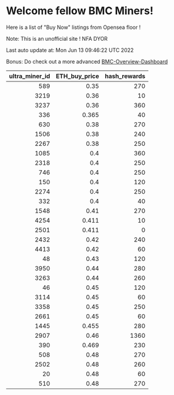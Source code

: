 # Welcome fellow BMC Miners!
Here is a list of "Buy Now" listings from Opensea floor !

Note: This is an unofficial site ! NFA DYOR

Last auto update at: Mon Jun 13 09:46:22 UTC 2022

Bonus: Do check out a more advanced [BMC-Overview-Dashboard](https://dune.com/defifunk/BMC-Overview-Dashboard)


|   ultra_miner_id |   ETH_buy_price |   hash_rewards |
|-----------------:|----------------:|---------------:|
|              589 |           0.35  |            270 |
|             3219 |           0.36  |             10 |
|             3237 |           0.36  |            360 |
|              336 |           0.365 |             40 |
|              630 |           0.38  |            270 |
|             1506 |           0.38  |            240 |
|             2267 |           0.38  |            250 |
|             1085 |           0.4   |            360 |
|             2318 |           0.4   |            250 |
|              746 |           0.4   |            250 |
|              150 |           0.4   |            120 |
|             2274 |           0.4   |            250 |
|              332 |           0.4   |             40 |
|             1548 |           0.41  |            270 |
|             4254 |           0.411 |             10 |
|             2501 |           0.411 |              0 |
|             2432 |           0.42  |            240 |
|             4413 |           0.42  |             60 |
|               48 |           0.43  |            120 |
|             3950 |           0.44  |            280 |
|             3263 |           0.44  |            260 |
|               46 |           0.45  |            120 |
|             3114 |           0.45  |             60 |
|             3358 |           0.45  |            250 |
|             2661 |           0.45  |             60 |
|             1445 |           0.455 |            280 |
|             2907 |           0.46  |           1360 |
|              390 |           0.469 |            230 |
|              508 |           0.48  |            270 |
|             2502 |           0.48  |            260 |
|               20 |           0.48  |             60 |
|              510 |           0.48  |            270 |